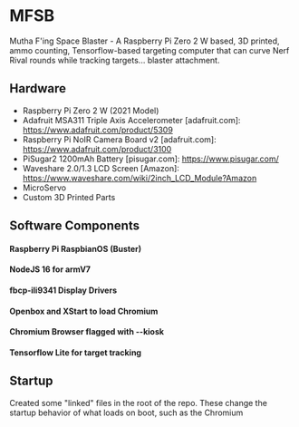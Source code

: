 # MFSB
Mutha F'ing Space Blaster - A Raspberry Pi Zero 2 W based, 3D printed, ammo counting, Tensorflow-based targeting computer that can curve Nerf Rival rounds while tracking targets... blaster attachment.

## Hardware
  * Raspberry Pi Zero 2 W (2021 Model)
  * Adafruit MSA311 Triple Axis Accelerometer [adafruit.com]: https://www.adafruit.com/product/5309
  * Raspberry Pi NoIR Camera Board v2 [adafruit.com]: https://www.adafruit.com/product/3100
  * PiSugar2 1200mAh Battery [pisugar.com]: https://www.pisugar.com/
  * Waveshare 2.0/1.3 LCD Screen [Amazon]: https://www.waveshare.com/wiki/2inch_LCD_Module?Amazon
  * MicroServo
  * Custom 3D Printed Parts

## Software Components
#### Raspberry Pi RaspbianOS (Buster)
#### NodeJS 16 for armV7
#### fbcp-ili9341 Display Drivers
#### Openbox and XStart to load Chromium
#### Chromium Browser flagged with --kiosk
#### Tensorflow Lite for target tracking

## Startup
Created some "linked" files in the root of the repo. These change the startup behavior of what loads on boot, such as the Chromium
